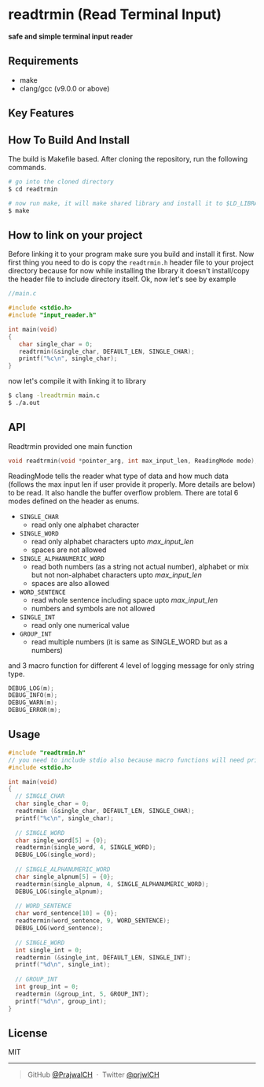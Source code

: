 # readtrmin (Read Terminal Input)
**safe and simple terminal input reader**

## Requirements
* make
* clang/gcc (v9.0.0 or above)

## Key Features



## How To Build And Install

The build is Makefile based. After cloning the repository, run the following commands.

```bash
# go into the cloned directory
$ cd readtrmin

# now run make, it will make shared library and install it to $LD_LIBRARY_PATH
$ make
```

## How to link on your project
Before linking it to your program make sure you build and install it first.
Now first thing you need to do is copy the `readtrmin.h` header file to your project directory because for now while installing the library it doesn't install/copy the header file to include directory itself.  Ok, now let's see by example

```c
//main.c

#include <stdio.h>
#include "input_reader.h"

int main(void)
{
   char single_char = 0;
   readtrmin(&single_char, DEFAULT_LEN, SINGLE_CHAR);
   printf("%c\n", single_char);
}
```
now let's compile it with linking it to library
```bash
$ clang -lreadtrmin main.c
$ ./a.out
```

## API
Readtrmin provided one main function
```c
void readtrmin(void *pointer_arg, int max_input_len, ReadingMode mode);
```
ReadingMode tells the reader what type of data and how much data (follows the max input len if user provide it properly. More details are below) to be read. It also handle the buffer overflow problem. There are total 6 modes defined on the header as enums.

* `SINGLE_CHAR`
    - read only one alphabet character
* `SINGLE_WORD`
    - read only alphabet characters upto _max_input_len_
    - spaces are not allowed
* `SINGLE_ALPHANUMERIC_WORD`
    - read both numbers (as a string not actual number), alphabet or mix but not non-alphabet characters upto _max_input_len_
    - spaces are also allowed
* `WORD_SENTENCE`
    - read whole sentence including space upto _max_input_len_
    - numbers and symbols are not allowed
* `SINGLE_INT`
    - read only one numerical value
* `GROUP_INT`
    - read multiple numbers (it is same as SINGLE_WORD but as a numbers)

and 3 macro function for different 4 level of logging message for only string type.

```c
DEBUG_LOG(m);
DEBUG_INFO(m);
DEBUG_WARN(m);
DEBUG_ERROR(m);
```

## Usage
```c
#include "readtrmin.h"
// you need to include stdio also because macro functions will need printf function
#include <stdio.h> 

int main(void)
{
  // SINGLE_CHAR
  char single_char = 0;
  readtrmin (&single_char, DEFAULT_LEN, SINGLE_CHAR);
  printf("%c\n", single_char);
  
  // SINGLE_WORD
  char single_word[5] = {0};
  readtermin(single_word, 4, SINGLE_WORD);
  DEBUG_LOG(single_word);
  
  // SINGLE_ALPHANUMERIC_WORD
  char single_alpnum[5] = {0};
  readtermin(single_alpnum, 4, SINGLE_ALPHANUMERIC_WORD);
  DEBUG_LOG(single_alpnum);
  
  // WORD_SENTENCE
  char word_sentence[10] = {0};
  readtermin(word_sentence, 9, WORD_SENTENCE);
  DEBUG_LOG(word_sentence);
  
  // SINGLE_WORD
  int single_int = 0;
  readtermin (&single_int, DEFAULT_LEN, SINGLE_INT);
  printf("%d\n", single_int);
  
  // GROUP_INT
  int group_int = 0;
  readtermin (&group_int, 5, GROUP_INT);
  printf("%d\n", group_int);
}
```

## License

MIT

---

> GitHub [@PrajwalCH](https://github.com/PrajwalCH) &nbsp;&middot;&nbsp;
> Twitter [@prjwlCH](https://twitter.com/prjwlCH)

